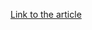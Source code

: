 [Link to the article](https://yoroi.company/research/shadows-from-the-past-threaten-italian-enterprises)
